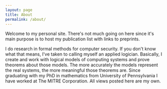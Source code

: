 ```yaml
---
layout: page
title: About
permalink: /about/
---
```


Welcome to my personal site. There's not much going on here since it's main purpose is to host my publication list with links to preprints.

I do research in formal methods for computer security. If you don't know what that means, I've taken to calling myself an applied logician. Basically, I create and work with logical models of computing systems and prove theorems about those models. The more accurately the models represent the real systems, the more meaningful those theorems are. Since graduating with my PhD in mathematics from University of Pennsylvania I have worked at The MITRE Corporation. All views posted here are my own.